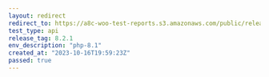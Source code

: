 ```yaml
---
layout: redirect
redirect_to: https://a8c-woo-test-reports.s3.amazonaws.com/public/release/8.2.1/php-8.1/api/index.html
test_type: api
release_tag: 8.2.1
env_description: "php-8.1"
created_at: "2023-10-16T19:59:23Z"
passed: true
---
```

